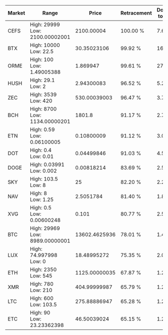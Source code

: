 | Market | Range | Price| Retracement | Doubles to 50% |
| --- | --- | --- | --- | --- |
| CEFS | High: 29999<br />Low: 2100.00002001 | 2100.00004 | 100.00 % | 7.64 |
| BTX | High: 10000<br />Low: 22.5 | 30.35023106 | 99.92 % | 165.11 |
| ORME | High: 100<br />Low: 1.49005388 | 1.869947 | 99.61 % | 27.14 |
| HUSH | High: 29.1<br />Low: 2 | 2.94300083 | 96.52 % | 5.28 |
| ZEC | High: 3539<br />Low: 420 | 530.00039003 | 96.47 % | 3.73 |
| BCH | High: 8700<br />Low: 1134.00000201 | 1801.8 | 91.17 % | 2.73 |
| ETN | High: 0.59<br />Low: 0.06100005 | 0.10800009 | 91.12 % | 3.01 |
| DOT | High: 0.4<br />Low: 0.01 | 0.04499846 | 91.03 % | 4.56 |
| DOGE | High: 0.03991<br />Low: 0.002 | 0.00818214 | 83.69 % | 2.56 |
| SKY | High: 103.5<br />Low: 8 | 25 | 82.20 % | 2.23 |
| NAV | High: 8<br />Low: 1.25 | 2.5051784 | 81.40 % | 1.85 |
| XVG | High: 0.5<br />Low: 0.00600248 | 0.101 | 80.77 % | 2.50 |
| BTC | High: 29969<br />Low: 8989.00000001 | 13602.4625936 | 78.01 % | 1.43 |
| LUX | High: 74.997998<br />Low: 0 | 18.48995272 | 75.35 % | 2.03 |
| ETH | High: 2350<br />Low: 545 | 1125.00000035 | 67.87 % | 1.29 |
| XMR | High: 780<br />Low: 210 | 404.99999987 | 65.79 % | 1.22 |
| LTC | High: 600<br />Low: 103.5 | 275.88886947 | 65.28 % | 1.27 |
| ETC | High: 90<br />Low: 23.23362398 | 46.50039024 | 65.15 % | 1.22 |
